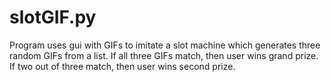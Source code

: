 # slotGIF.py
Program uses gui with GIFs to imitate a slot machine  which generates three random GIFs from a list.  If all  three GIFs match, then user wins grand prize. If two  out of three match, then user wins second prize.
